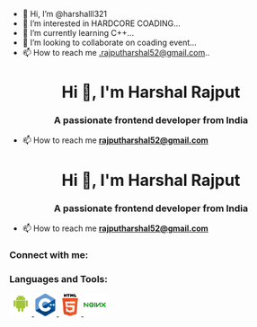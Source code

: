 - 👋 Hi, I’m @harshalll321
- 👀 I’m interested in HARDCORE COADING...
- 🌱 I’m currently learning C++...
- 💞️ I’m looking to collaborate on  coading event...
- 📫 How to reach me .rajputharshal52@gmail.com..
<h1 align="center">Hi 👋, I'm Harshal Rajput</h1>
<h3 align="center">A passionate frontend developer from India</h3>

- 📫 How to reach me **rajputharshal52@gmail.com**
<h1 align="center">Hi 👋, I'm Harshal Rajput</h1>
<h3 align="center">A passionate frontend developer from India</h3>

- 📫 How to reach me **rajputharshal52@gmail.com**

<h3 align="left">Connect with me:</h3>
<p align="left">
</p>

<h3 align="left">Languages and Tools:</h3>
<p align="left"> <a href="https://developer.android.com" target="_blank" rel="noreferrer"> <img src="https://raw.githubusercontent.com/devicons/devicon/master/icons/android/android-original-wordmark.svg" alt="android" width="40" height="40"/> </a> <a href="https://www.w3schools.com/cpp/" target="_blank" rel="noreferrer"> <img src="https://raw.githubusercontent.com/devicons/devicon/master/icons/cplusplus/cplusplus-original.svg" alt="cplusplus" width="40" height="40"/> </a> <a href="https://www.w3.org/html/" target="_blank" rel="noreferrer"> <img src="https://raw.githubusercontent.com/devicons/devicon/master/icons/html5/html5-original-wordmark.svg" alt="html5" width="40" height="40"/> </a> <a href="https://www.nginx.com" target="_blank" rel="noreferrer"> <img src="https://raw.githubusercontent.com/devicons/devicon/master/icons/nginx/nginx-original.svg" alt="nginx" width="40" height="40"/> </a> </p>
